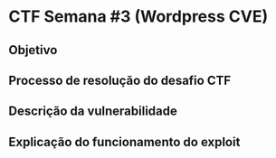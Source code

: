 # CTF Semana #3 (Wordpress CVE)

## Objetivo



## Processo de resolução do desafio CTF



## Descrição da vulnerabilidade



## Explicação do funcionamento do exploit

